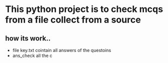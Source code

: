 # This python project is to check mcqs from a file collect from a source 

## how its work..

* file key.txt cointain all answers of the questoins 
* ans_check all the c
